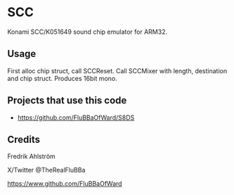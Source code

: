 # SCC

Konami SCC/K051649 sound chip emulator for ARM32.

## Usage

First alloc chip struct, call SCCReset.
Call SCCMixer with length, destination and chip struct.
Produces 16bit mono.

## Projects that use this code

* https://github.com/FluBBaOfWard/S8DS

## Credits

Fredrik Ahlström

X/Twitter @TheRealFluBBa

https://www.github.com/FluBBaOfWard
